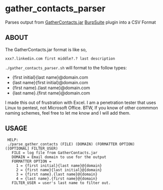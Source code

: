 # gather_contacts_parser
Parses output from [GatherContacts.jar](https://github.com/clr2of8/GatherContacts) [BurpSuite](https://portswigger.net/burp) plugin into a CSV Format
## ABOUT
The GatherContacts.jar format is like so,
```
xxx?.linkedin.com first middle?.? last description
```
`./gather_contacts_parser.sh` will format to the follow types:

* {first initial}{last name}@domain.com
* {last name}{first initial}@domain.com
* {first name}.{last name}@domain.com
* {last name}.{first name}@domain.com

I made this out of frustration with Excel. I am a penetration tester that uses Linux to pentest, not Microsoft Office. BTW, If you know of other commmon naming schemes, feel free to let me know and I will add them.

## USAGE
```
 HELP: 
 ./parse_gather_contacts (FILE) (DOMAIN) (FORMATTER OPTION) ([OPTIONAL] FILTER_USER)
   FILE = log file from GatherContacts.jar
   DOMAIN = Email domain to use for the output
   FORMATTER OPTION = 
     1 = {first initial}{last name}@{domain}
     2 = {first name}{last initial}@{domain}
     3 = {first name}.{last name}@{domain}
     4 = {last name}.{first name}@{domain}
   FILTER_USER = user's last name to filter out.
```
